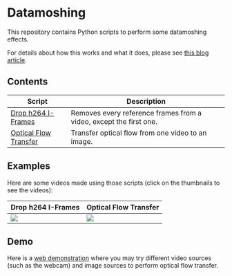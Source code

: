 # Datamoshing

This repository contains Python scripts to perform some datamoshing effects.

For details about how this works and what it does, please see [this blog article](https://chalier.fr/blog/datamoshing).

## Contents

Script | Description
------ | -----------
[Drop h264 I-Frames](drop-h264-iframes/) | Removes every reference frames from a video, except the first one.
[Optical Flow Transfer](optical-flow-transfer/) | Transfer optical flow from one video to an image.

## Examples

Here are some videos made using those scripts (click on the thumbnails to see the videos):

Drop h264 I-Frames | Optical Flow Transfer
------------------ | ---------------------
[![](drop-h264-iframes/example.gif)](https://i.imgur.com/bOHT26q.mp4) | [![](optical-flow-transfer/example.gif)](https://i.imgur.com/pt6Sq7A.mp4)

## Demo

Here is a [web demonstration](https://chalier.fr/datamoshing/) where you may try different video sources (such as the webcam) and image sources to perform optical flow transfer.
